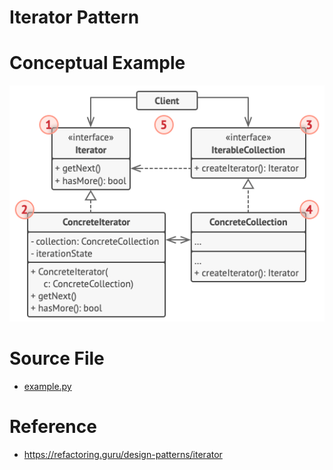 # Iterator Pattern

# Conceptual Example
![alt text](structure.png)

# Source File 
- [example.py](example.py)

# Reference
- https://refactoring.guru/design-patterns/iterator